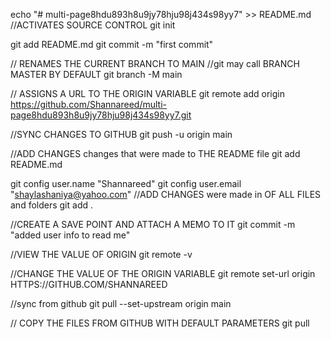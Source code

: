 echo "# multi-page8hdu893h8u9jy78hju98j434s98yy7" >> README.md
//ACTIVATES SOURCE CONTROL
git init

git add README.md
git commit -m "first commit"

// RENAMES THE CURRENT BRANCH TO MAIN
//git may call BRANCH MASTER BY DEFAULT
git branch -M main

// ASSIGNS A URL TO THE ORIGIN VARIABLE
git remote add origin https://github.com/Shannareed/multi-page8hdu893h8u9jy78hju98j434s98yy7.git

//SYNC CHANGES TO GITHUB
git push -u origin main

//ADD CHANGES changes that were made to  THE README file
git add README.md

git config user.name "Shannareed"
git config user.email "shaylashaniya@yahoo.com"
//ADD CHANGES were made in OF ALL FILES and folders
git add .

//CREATE A SAVE POINT AND ATTACH A MEMO TO IT
git commit -m "added user info to read me"

//VIEW THE VALUE OF ORIGIN
git remote -v

//CHANGE THE VALUE OF THE ORIGIN VARIABLE
git remote set-url origin HTTPS://GITHUB.COM/SHANNAREED

//sync from github
git pull --set-upstream origin main

//  COPY THE FILES FROM GITHUB WITH DEFAULT PARAMETERS
git pull